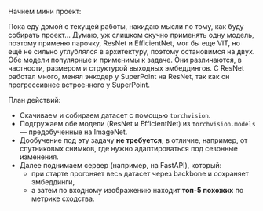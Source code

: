 Начнем мини проект:

Пока еду домой с текущей работы, накидаю мысли по тому, как буду собирать проект...
Думаю, уж слишком скучно применять одну модель, поэтому применю парочку, ResNet и EfficientNet, мог бы еще VIT, но ещё не сильно углублялся в архитектуру, 
поэтому остановимся на двух. 
Обе модели популярные и применимы к задаче. Они различаются, в частности, размером и структурой выходных эмбеддингов.
С ResNet работал много, менял энкодер у SuperPoint на ResNet, так как он прогрессивнее встроенного у SuperPoint.

План действий:

- Скачиваем и собираем датасет с помощью `torchvision`.
- Подгружаем обе модели (ResNet и EfficientNet) из `torchvision.models` — предобученные на ImageNet.
- Дообучение под эту задачу **не требуется**, в отличие, например, от спутниковых снимков, где нужно адаптироваться под сезонные изменения.
- Далее поднимаем сервер (например, на FastAPI), который:
  - при старте прогоняет весь датасет через backbone и сохраняет эмбеддинги,
  - а затем по входному изображению находит **топ-5 похожих** по метрике сходства.